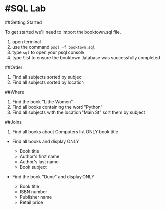 #SQL Lab
====

##Getting Started

To get started we'll need to import the booktown.sql file.

1. open terminal
2. use the command `psql -f booktown.sql`
3. type `sql` to open your psql console
4. type \list to ensure the booktown database was successfully completed

##Order
1. Find all subjects sorted by subject
2. Find all subjects sorted by location

##Where
1. Find the book "Little Women"
2. Find all books containing the word "Python"
3. Find all subjects with the location "Main St" sort them by subject


##Joins

1. Find all books about Computers list ONLY book title


* Find all books and display ONLY
	* Book title
	* Author's first name
	* Author's last name
	* Book subject

* Find the book "Dune" and display ONLY
	* Book title
	* ISBN number
	* Publisher name
	* Retail price